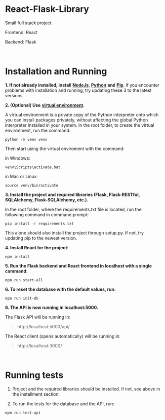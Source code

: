 # React-Flask-Library

Small full stack project.

Frontend: React

Backend: Flask


<br />


# Installation and Running


**1. If not already installed, install** [**NodeJs**](https://nodejs.org/en/download/), [**Python**](https://www.python.org/downloads/) **and** [**Pip**](https://pypi.org/project/pip/). If you encounter problems with installation and running, try updating these 3 to the latest versions.


**2. (Optional) Use** [**virtual environment**](https://docs.python.org/3/tutorial/venv.html).

A virtual environment is a private copy of the Python interpreter onto which you can install packages privately, without affecting the global Python interpreter installed in your system. In the root folder, to create the virtual environment, run the command:

```
python -m venv venv
```

Then start using the virtual enviroment with the command:

in Windows:

```
venv\Scripts\activate.bat
```

in Mac or Linux:

```
source venv/bin/activate
```


**3. Install the project and required libraries (Flask, Flask-RESTful, SQLAlchemy, Flask-SQLAlchemy, etc.).**

In the root folder, where the requirements.txt file is located, run the following command in command prompt:
 
 ```
 pip install -r requirements.txt
 ```
 
 This alone should also install the project through setup.py. If not, try updating pip to the newest version.
 

**4. Install React for the project:**

```
npm install
```


**5. Run the Flask backend and React frontend in localhost with a single command:**

```
npm run start-all
```


**6. To reset the database with the default values, run:**

```
npm run init-db
```


**6. The API is now running in localhost:5000.**

The Flask API will be running in: 

>http://localhost:5000/api/

The React client (opens automatically) will be running in:

>http://localhost:3000/


<br />


# Running tests

1. Project and the required libraries should be installed. If not, see above in the installment section.

2. To run the tests for the database and the API, run:

```
npm run test-api
```



